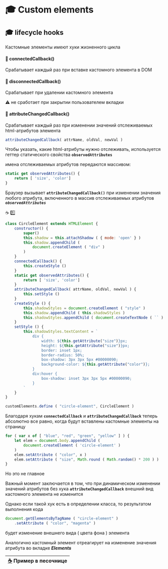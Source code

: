 # :mortar_board: Custom elements

## :mortar_board: lifecycle hooks

Кастомные элементы имеют хуки жизненного цикла

#### :pushpin: connectedCallback()

Срабатывает каждый раз при вставке кастомного элемента в DOM

#### :pushpin: disconnectedCallback()

Срабатывает при удалении кастомного элемента

:warning: не сработает при закрытии пользователем вкладки

#### :pushpin: attributeChangedCallback()

Срабатывает каждый раз при изменении значений отслеживаемых html-атрибутов элемента

```javascript
attributeChangedCallback( attrName, oldVal, newVal )
```

Чтобы указать, какие html-атрибуты нужно отслеживать, используется геттер статического свойства **`observedAttributes`**

имена отслеживаемых атрибутов передаются массивом:

```javascript
static get observedAttributes() {
    return [ 'size', 'color']
}
```

Браузер вызывает **`attributeChangedCallback()`** при изменении значения любого атрибута, включенного в массив отслеживаемых атрибутов **_`observedAttributes`_**

:coffee: :one:

```javascript
class CircleElement extends HTMLElement {
    constructor() {
        super()
        this.shadow = this.attachShadow ( { mode: 'open' } )
        this.shadow.appendChild (
            document.createElement ( "div" )
        )
    }
    connectedCallback() {
        this.createStyle ()
    }
    static get observedAttributes() {
        return [ 'size', 'color']
    }
    attributeChangedCallback( attrName, oldVal, newVal ) {
        this.setStyle ()
    }
    createStyle () {
        this.shadowStyles = document.createElement ( "style" )
        this.shadow.appendChild ( this.shadowStyles )
        this.shadowStyles.appendChild ( document.createTextNode ( `` ) )
    }
    setStyle () {
        this.shadowStyles.textContent = `
            div {
                width: ${this.getAttribute("size")}px;
                height: ${this.getAttribute("size")}px;
                border: inset 1px;
                border-radius: 50%;
                box-shadow: 3px 3px 5px #00000090;
                background-color: ${this.getAttribute("color")};
            }
            div:hover {
                box-shadow: inset 3px 3px 5px #00000090;
            }
        `
    }
}

customElements.define ( "circle-element", CircleElement )
```

Благодаря хукам **`connectedCallback`** и **`attributeChangedCallback`** теперь абсолютно все равно, когда будут вставлены кастомные элементы на страницу

```javascript
for ( var x of [ "blue", "red", "green", "yellow" ] ) {
    let elem = document.body.appendChild (
        document.createElement ( 'circle-element' )
    )
    elem.setAttribute ( "color", x )
    elem.setAttribute ( "size", Math.round ( Math.random() * 200 ) )
}
```

Но это не главное

Важный момент заключается в том, что при динамическом изменении значений атрибутов без хука **`attributeChangedCallback`** внешний вид кастомного элемента не изменится

Однако если такой хук есть в определении класса, то результатом выполнения кода

```javascript
document.getElementsByTagName ( "circle-element" )
    .setAttribute ( "color", "magenta" )
```

будет изменение внешнего вида ( цвета фона ) элемента

Аналогично кастомный элемент отреагирует на изменение значения атрибута во вкладке **_Elements_**

| [:coffee:](https://repl.it/@garevna/customElements-lifecycle-hooks) Пример в песочнице |
|-|
